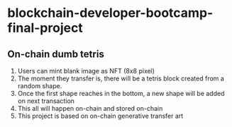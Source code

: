 # blockchain-developer-bootcamp-final-project

## On-chain dumb tetris 
1. Users can mint blank image as NFT (8x8 pixel)
2. The moment they transfer is, there will be a tetris block created from a random shape. 
3. Once the first shape reaches in the bottom, a new shape will be added on next transaction
4. This all will happen on-chain and stored on-chain
5. This project is based on on-chain generative transfer art